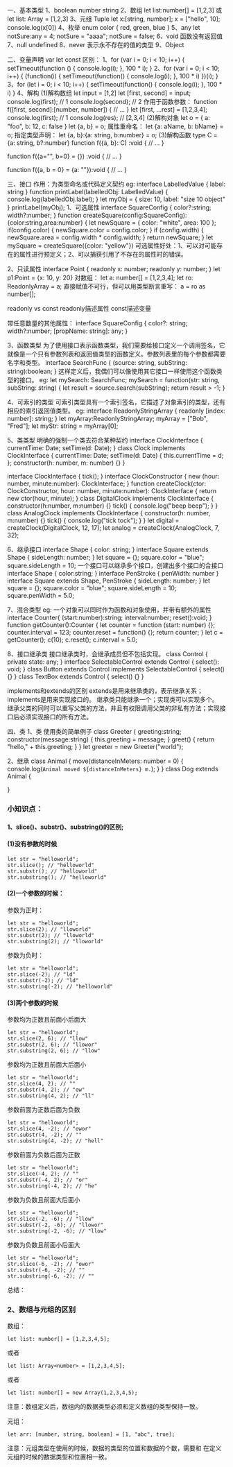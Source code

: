 一、基本类型
1、boolean number string
2、数组
    let list:number[] = [1,2,3] 或 let list: Array<number> = [1,2,3]
3、元组 Tuple
let x:[string, number]; x = ["hello", 10];
console.log(x[0])
4、枚举
enum color {
    red,
    green,
    blue
}
5、any
let notSure:any = 4;
notSure = "aaaa";
notSure = false;
6、void 函数没有返回值
7、null undefined
8、never 表示永不存在的值的类型
9、Object

二、变量声明
var let const
区别：
1、for (var i = 0; i < 10; i++) {
    setTimeout(function () {
        console.log(i);
    }, 100 * i);
}
2、for (var i = 0; i < 10; i++) {
    (function(i) {
        setTimeout(function() {
            console.log(i);
        }, 100 * i)
    })(i);
}
3、for (let i = 0; i < 10; i++) {
    setTimeout(function() {
        console.log(i);
    }, 100 * i)
}
4、解构
(1)解构数组
let input = [1,2]
let [first, second] = input;
console.log(first); // 1
console.log(second); // 2
作用于函数参数：
function f([first, second]:[number, number]) {
    // ...
}
let [first, ...rest] = [1,2,3,4];
console.log(first); // 1
console.log(res); // [2,3,4]
(2)解构对象
let o = {
    a: "foo",
    b: 12,
    c: false
}
let {a, b} = o;
属性重命名：
let {a: aName, b: bName} = o;
指定类型声明：
let {a, b}:{a: string, b:number} = o;
(3)解构函数
type C = {a: string, b?:number}
function f({a, b}: C) :void {
    // ...
}

function f({a="", b=0} = {}) :void {
    // ...
}

function f({a, b = 0} = {a: ""}):void {
    // ...
}

三、接口
作用：为类型命名或代码定义契约
eg:
interface LabelledValue {
    label: string
}
function printLabel(labelledObj: LabelledValue) {
    console.log(labelledObj.label);
}
let myObj = {
    size: 10,
    label: "size 10 object"
}
printLabel(myObj);
1、可选属性
interface SquareConfig {
    color?:string;
    width?:number;
}
function createSquare(config:SquareConfig):{color:string,area:number} {
    let newSquare = {
        color: "white",
        area: 100
    };
    if(config.color) {
        newSquare.color = config.color;
    }
    if (config.width) {
        newSquare.area = config.width * config.width;
    }
    return newSquare;
}
let mySquare = createSquare({color: "yellow"})
可选属性好处：1、可以对可能存在的属性进行预定义；2、可以捕获引用了不存在的属性时的错误。

2、只读属性
interface Point {
    readonly x: number;
    readonly y: number;
}
let p1:Point = {x: 10, y: 20}
对数组：
let a: number[] = [1,2,3,4];
let ro: ReadonlyArray<number> = a;
直接赋值不可行，但可以用类型断言重写：
a = ro as number[];

readonly vs const
readonly描述属性 const描述变量

带任意数量的其他属性：
interface SquareConfig {
    color?: string;
    width?:number;
    [propName: string]: any;
}

3、函数类型
为了使用接口表示函数类型，我们需要给接口定义一个调用签名，它就像是一个只有参数列表和返回值类型的函数定义。参数列表里的每个参数都需要名字和类型。
interface SearchFunc {
    (source: string, subString: string):boolean;
}
这样定义后，我偶们可以像使用其它接口一样使用这个函数类型的接口。
eg:
let mySearch: SearchFunc;
mySearch = function(str: string, subString: string) {
    let result = source.search(subString);
    return result > -1;
}

4、可索引的类型
可索引类型具有一个索引签名，它描述了对象索引的类型，还有相应的索引返回值类型。
eg:
interface ReadonlyStringArray {
    readonly [index: number]: string;
}
let myArray:ReadonlyStringArray;
myArray = ["Bob", "Fred"];
let myStr: string = myArray[0];

5、类类型
明确的强制一个类去符合某种契约
interface ClockInterface {
    currentTime: Date;
    setTime(d: Date);
}
class Clock implements ClockInterface {
    currentTime: Date;
    setTime(d: Date) {
        this.currentTime = d;
    };
    constructor(h: number, m: number) {}
}

interface ClockInterface {
    tick();
}
interface ClockConstructor {
    new (hour: number, minute:number): ClockInterface;
}
function createClock(ctor: ClockConstructor, hour: number, minute:number): ClockInterface {
    return new ctor(hour, minute);
}
class DigitalClock implements ClockInterface {
    constructor(h:number, m:number) {}
    tick() {
        console.log("beep beep");
    }
}
class AnalogClock implements ClockInterface {
    constructor(h: number, m:number) {}
    tick() {
        console.log("tick tock");
    }
}
let digital = createClock(DigitalClock, 12, 17);
let analog = createClock(AnalogClock, 7, 32);

6、继承接口
interface Shape {
    color: string;
}
interface Square extends Shape {
    sideLength: number;
}
let square = <Square>{};
square.color = "blue";
square.sideLength = 10;
一个接口可以继承多个接口，创建出多个接口的合接口
interface Shape {
    color:string;
}
interface PenStroke {
    penWidth: number
}
interface Square extends Shape, PenStroke {
    sideLength: number;
}
let square = <Square>{};
square.color = "blue";
square.sideLength = 10;
square.penWidth = 5.0;

7、混合类型
eg: 一个对象可以同时作为函数和对象使用，并带有额外的属性
interface Counter{
    (start:number):string;
    interval:number;
    reset():void;
}
function getCounter():Counter {
    let counter = <Counter>function (start: number) {};
    counter.interval = 123;
    counter.reset = function() {};
    return counter;
}
let c = getCounter();
c(10);
c.reset();
c.interval = 5.0;

8、接口继承类
接口继承类时，会继承成员但不包括实现。
class Control {
    private state: any;
}
interface SelectableControl extends Control {
    select(): void;
}
class Button extends Control implements SelectableControl {
    select() {}
}
class TextBox extends Control {
    select() {}
}

implements和extends的区别
extends是用来继承类的，表示继承关系；implements是用来实现接口的。
继承类只能继承一个；实现类可以实现多个。
继承父类的同时可以重写父类的方法，并且有权限调用父类的非私有方法；实现接口后必须实现接口的所有方法。

四、类
1、类
使用类的简单例子
class Greeter {
    greeting:string;
    constructor(message:string) {
        this.greeting = message;
    }
    greet() {
        return "hello," + this.greeting;
    }
}
let greeter = new Greeter("world");

2、继承
class Animal {
    move(distanceInMeters: number = 0) {
        console.log(`Animal moved ${distanceInMeters} m.`);
    }
}
class Dog extends Animal {
    
}


### 小知识点：
#### 1、slice()、substr()、substring()的区别;
#### (1)没有参数的时候
```
let str = "helloworld";
str.slice(); // "helloworld"
str.substr(); // "helloworld"
str.substring(); // "helloworld"
```
#### (2)一个参数的时候：
参数为正时：
```
let str = "helloworld";
str.slice(2); // "lloworld"
str.substr(2); // "lloworld"
str.substring(2); // "lloworld"
```
参数为负时：
```
let str = "helloworld";
str.slice(-2); // "ld"
str.substr(-2); // "ld"
str.substring(-2); // "helloworld"
```
#### (3)两个参数的时候
参数均为正数且前面小后面大
```
let str = "helloworld";
str.slice(2, 6); // "llow"
str.substr(2, 6); // "llowor"
str.substring(2, 6); // "llow"
```
参数均为正数且前面大后面小
```
let str = "helloworld";
str.slice(4, 2); // ""
str.substr(4, 2); // "ow"
str.substring(4, 2); // "ll"
```
参数前面为正数后面为负数
```
let str = "helloworld";
str.slice(4, -2); // "owor"
str.substr(4, -2); // ""
str.substring(4, -2); // "hell"
```
参数前面为负数后面为正数
```
let str = "helloworld";
str.slice(-4, 2); // ""
str.substr(-4, 2); // "or"
str.substring(-4, 2); // "he"
```
参数为负数且前面大后面小
```
let str = "helloworld";
str.slice(-2, -6); // "llow"
str.substr(-2, -6); // "llowor"
str.substring(-2, -6); // "llow"
```
参数为负数且前面小后面大
```
let str = "helloworld";
str.slice(-6, -2); // "owor"
str.substr(-6, -2); // ""
str.substring(-6, -2); // ""
```
总结：

### 2、数组与元组的区别
数组：
```
let list: number[] = [1,2,3,4,5];
```
或者
```
let list: Array<number> = [1,2,3,4,5];
```
或者
```
let list: number[] = new Array(1,2,3,4,5);
```
注意：数组定义后，数组内的数据类型必须和定义数组的类型保持一致。

元组：
```
let arr: [number, string, boolean] = [1, "abc", true];
```
注意：元组类型在使用的时候，数据的类型的位置和数据的个数，需要和 在定义元组的时候的数据类型和位置相一致。